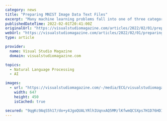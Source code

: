 ```yaml
---
category: news
title: "Preparing MNIST Image Data Text Files"
excerpt: "Many machine learning problems fall into one of three categories: tabular data prediction (such as the Iris species problem), natural language processing (such as the IMDB movie review sentiment problem) and image recognition (such as the MNIST handwritten ..."
publishedDateTime: 2022-02-01T20:41:00Z
originalUrl: "https://visualstudiomagazine.com/articles/2022/02/01/preparing-mnist-image-data-text-files.aspx"
webUrl: "https://visualstudiomagazine.com/articles/2022/02/01/preparing-mnist-image-data-text-files.aspx"
type: article

provider:
  name: Visual Studio Magazine
  domain: visualstudiomagazine.com

topics:
  - Natural Language Processing
  - AI

images:
  - url: "https://visualstudiomagazine.com/-/media/ECG/visualstudiomagazine/Images/introimages/1213vsm_McCaffreyColumn.jpg"
    width: 647
    height: 450
    isCached: true

secured: "9qgKc9AqS5h17/do+y4JgoQUALYRlhIUqnxAQ5MM/lKfwmQCSXps7H1D76HDIpGaXia355xS5BDRixrmYd9ueVHHxM7TKG4PUAxFsVJdkTWHaiN6Gicin51IdeZ0B5+8K9npO1WA3SvbVsAKHtSXd7rUOj4KvH3A2zTZXCximHnqxSVI0RqNIeg/kZjO32vRG9PDgDlbq291JbQ2IzG3SXzAzEy6VS8KhNjvJd2SPJuR+kWR4+Z9jbol748BSdKDNF+Eg1qbMQr8NlYPWG7MOWHgnJZWaa/8tRZLppQRsp0M93WPA6snxhffHtPQGyM6GC+NeHrkLcskYaC9rQmGDa7lXFI3bGrhHY9YKysp754=;2Etk2uvrw9jCjfCCnIinKQ=="
---
```


